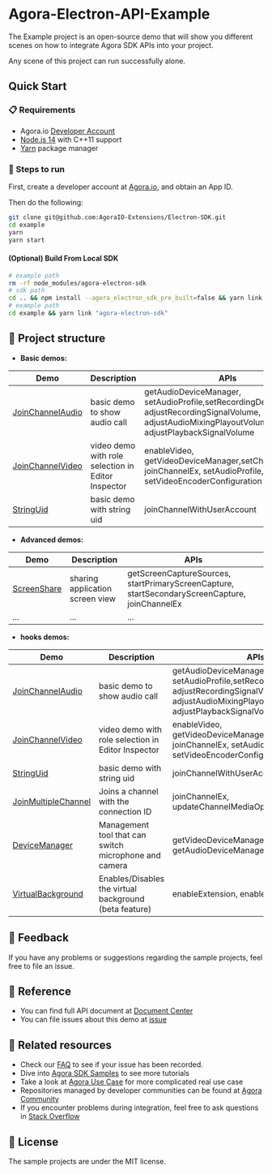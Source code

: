 # Agora-Electron-API-Example

The Example project is an open-source demo that will show you different scenes on how to integrate Agora SDK APIs into your project.

Any scene of this project can run successfully alone.

## Quick Start

### 📋 Requirements

- Agora.io [Developer Account](https://dashboard.agora.io/signin/)
- [Node.js 14](https://nodejs.org/en/download/) with C++11 support
- [Yarn](https://yarnpkg.com/) package manager

### 🎉 Steps to run

First, create a developer account at [Agora.io](https://dashboard.agora.io/signin/), and obtain an App ID.

Then do the following:

```bash
git clone git@github.com:AgoraIO-Extensions/Electron-SDK.git
cd example
yarn
yarn start
```

#### (Optional) Build From Local SDK

```bash
# example path
rm -rf node_modules/agora-electron-sdk
# sdk path
cd .. && npm install --agora_electron_sdk_pre_built=false && yarn link
# example path
cd example && yarn link "agora-electron-sdk"
```

## 📖 Project structure

- **Basic demos:**

| Demo                                                                         | Description                                        | APIs                                                                                                                                               |
| ---------------------------------------------------------------------------- | -------------------------------------------------- | -------------------------------------------------------------------------------------------------------------------------------------------------- |
| [JoinChannelAudio](src/renderer/examples/basic/JoinChannelAudio/JoinChannelAudio.tsx) | basic demo to show audio call                      | getAudioDeviceManager, setAudioProfile,setRecordingDevice, adjustRecordingSignalVolume, adjustAudioMixingPlayoutVolume, adjustPlaybackSignalVolume |
| [JoinChannelVideo](src/renderer/examples/basic/JoinChannelVideo/JoinChannelVideo.tsx) | video demo with role selection in Editor Inspector | enableVideo, getVideoDeviceManager,setChannelProfile, joinChannelEx, setAudioProfile, setVideoEncoderConfiguration                                 |
| [StringUid](src/renderer/examples/basic/StringUid/StringUid.tsx)               | basic demo with string uid                         | joinChannelWithUserAccount                                                                                                                         |

- **Advanced demos:**

| Demo                                                                                                                                                                   | Description                     | APIs                                                                                           |
| ---------------------------------------------------------------------------------------------------------------------------------------------------------------------- | ------------------------------- | ---------------------------------------------------------------------------------------------- |
| [ScreenShare](./src/renderer/examples/advanced/ScreenShare/ScreenShare.tsx) | sharing application screen view | getScreenCaptureSources, startPrimaryScreenCapture, startSecondaryScreenCapture, joinChannelEx |
| ...                                                                                                                                                                    | ...                             | ...                                                                                            |

- **hooks demos:**

| Demo                                                                         | Description                                        | APIs                                                                                                                                               |
| ---------------------------------------------------------------------------- | -------------------------------------------------- | -------------------------------------------------------------------------------------------------------------------------------------------------- |
| [JoinChannelAudio](src/renderer/examples/hooks/JoinChannelAudio/JoinChannelAudio.tsx) | basic demo to show audio call                      | getAudioDeviceManager, setAudioProfile,setRecordingDevice, adjustRecordingSignalVolume, adjustAudioMixingPlayoutVolume, adjustPlaybackSignalVolume |
| [JoinChannelVideo](src/renderer/examples/hooks/JoinChannelVideo/JoinChannelVideo.tsx) | video demo with role selection in Editor Inspector | enableVideo, getVideoDeviceManager,setChannelProfile, joinChannelEx, setAudioProfile, setVideoEncoderConfiguration                                 |
| [StringUid](src/renderer/examples/hooks/StringUid/StringUid.tsx)               | basic demo with string uid                         | joinChannelWithUserAccount                                                                                                                         |
| [JoinMultipleChannel](src/renderer/examples/hooks/JoinMultipleChannel/JoinMultipleChannel.tsx)               | Joins a channel with the connection ID                         | joinChannelEx, updateChannelMediaOptionsEx                                                                                                                         |
| [DeviceManager](src/renderer/examples/hooks/DeviceManager/DeviceManager.tsx)               | Management tool that can switch microphone and camera                         | getVideoDeviceManager, getAudioDeviceManager                                                                                                                         |
| [VirtualBackground](src/renderer/examples/hooks/VirtualBackground/VirtualBackground.tsx)               | Enables/Disables the virtual background (beta feature)                         | enableExtension, enableVirtualBackground                                                                                                                          |

## 👏 Feedback

If you have any problems or suggestions regarding the sample projects, feel free to file an issue.

## 🚀 Reference

- You can find full API document at [Document Center](https://docs.agora.io/en/Video/API%20Reference/electron/index.html)
- You can file issues about this demo at [issue](https://github.com/AgoraIO-Extensions/Electron-SDK/issues)

## 🚀 Related resources

- Check our [FAQ](https://docs.agora.io/en/faq) to see if your issue has been recorded.
- Dive into [Agora SDK Samples](https://github.com/AgoraIO) to see more tutorials
- Take a look at [Agora Use Case](https://github.com/AgoraIO-usecase) for more complicated real use case
- Repositories managed by developer communities can be found at [Agora Community](https://github.com/AgoraIO-Community)
- If you encounter problems during integration, feel free to ask questions in [Stack Overflow](https://stackoverflow.com/questions/tagged/agora.io)

## 📄 License

The sample projects are under the MIT license.
